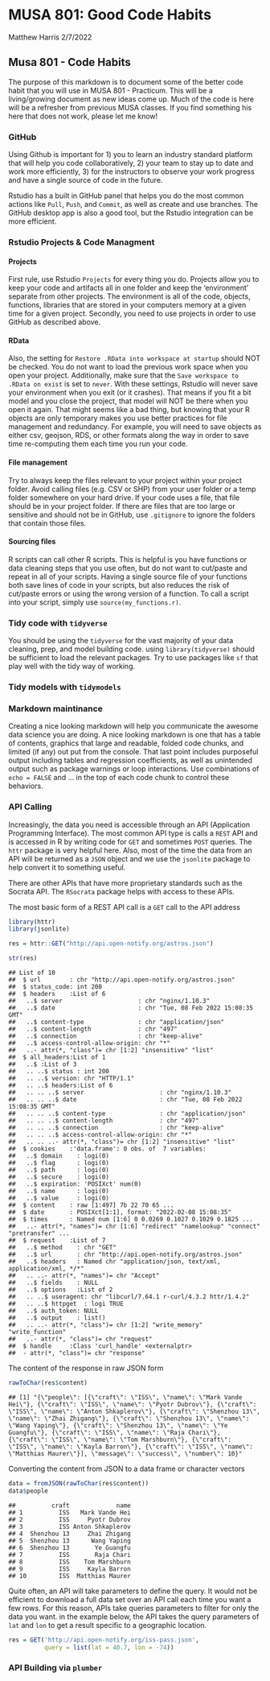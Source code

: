 MUSA 801: Good Code Habits
================
Matthew Harris
2/7/2022

## Musa 801 - Code Habits

The purpose of this markdown is to document some of the better code
habit that you will use in MUSA 801 - Practicum. This will be a
living/growing document as new ideas come up. Much of the code is here
will be a refresher from previous MUSA classes. If you find something
his here that does not work, please let me know!

### GitHub

Using Github is important for 1) you to learn an industry standard
platform that will help you code collaboratively, 2) your team to stay
up to date and work more efficiently, 3) for the instructors to observe
your work progress and have a single source of code in the future.

Rstudio has a built in GitHub panel that helps you do the most common
actions like `Pull`, `Push`, and `Commit`, as well as create and use
branches. The GitHub desktop app is also a good tool, but the Rstudio
integration can be more efficient.  
### Rstudio Projects & Code Managment

#### Projects

First rule, use Rstudio `Projects` for every thing you do. Projects
allow you to keep your code and artifacts all in one folder and keep the
‘environment’ separate from other projects. The environment is all of
the code, objects, functions, libraries that are stored in your
computers memory at a given time for a given project. Secondly, you need
to use projects in order to use GitHub as described above.

#### RData

Also, the setting for `Restore .RData into workspace at startup` should
NOT be checked. You do not want to load the previous work space when you
open your project. Additionally, make sure that the
`Save workspace to .RData on exist` is set to `never`. With these
settings, Rstudio will never save your environment when you exit (or it
crashes). That means if you fit a bit model and you close the project,
that model will NOT be there when you open it again. That might seems
like a bad thing, but knowing that your R objects are only temporary
makes you use better practices for file management and redundancy. For
example, you will need to save objects as either csv, geojson, RDS, or
other formats along the way in order to save time re-computing them each
time you run your code.

#### File management

Try to always keep the files relevant to your project within your
project folder. Avoid calling files (e.g. CSV or SHP) from your user
folder or a temp folder somewhere on your hard drive. If your code uses
a file, that file should be in your project folder. If there are files
that are too large or sensitive and should not be in GitHub, use
`.gitignore` to ignore the folders that contain those files.

#### Sourcing files

R scripts can call other R scripts. This is helpful is you have
functions or data cleaning steps that you use often, but do not want to
cut/paste and repeat in all of your scripts. Having a single source file
of your functions both save lines of code in your scripts, but also
reduces the risk of cut/paste errors or using the wrong version of a
function. To call a script into your script, simply use
`source(my_functions.r)`.

### Tidy code with `tidyverse`

You should be using the `tidyverse` for the vast majority of your data
cleaning, prep, and model building code. using `library(tidyverse)`
should be sufficient to load the relevant packages. Try to use packages
like `sf` that play well with the tidy way of working.

### Tidy models with `tidymodels`

### Markdown maintinance

Creating a nice looking markdown will help you communicate the awesome
data science you are doing. A nice looking markdown is one that has a
table of contents, graphics that large and readable, folded code chunks,
and limited (if any) out put from the console. That last point includes
purposeful output including tables and regression coefficients, as well
as unintended output such as package warnings or loop interactions. Use
combinations of `echo = FALSE` and … in the top of each code chunk to
control these behaviors.

### API Calling

Increasingly, the data you need is accessible through an API
(Application Programming Interface). The most common API type is calls a
`REST` API and is accessed in R by writing code for `GET` and sometimes
`POST` queries. The `httr` package is very helpful here. Also, most of
the time the data from an API will be returned as a `JSON` object and we
use the `jsonlite` package to help convert it to something useful.

There are other APIs that have more proprietary standards such as the
Socrata API. The `RSocrata` package helps with access to these APIs.

The most basic form of a REST API call is a `GET` call to the API
address

``` r
library(httr)
library(jsonlite)

res = httr::GET("http://api.open-notify.org/astros.json")

str(res)
```

    ## List of 10
    ##  $ url        : chr "http://api.open-notify.org/astros.json"
    ##  $ status_code: int 200
    ##  $ headers    :List of 6
    ##   ..$ server                     : chr "nginx/1.10.3"
    ##   ..$ date                       : chr "Tue, 08 Feb 2022 15:08:35 GMT"
    ##   ..$ content-type               : chr "application/json"
    ##   ..$ content-length             : chr "497"
    ##   ..$ connection                 : chr "keep-alive"
    ##   ..$ access-control-allow-origin: chr "*"
    ##   ..- attr(*, "class")= chr [1:2] "insensitive" "list"
    ##  $ all_headers:List of 1
    ##   ..$ :List of 3
    ##   .. ..$ status : int 200
    ##   .. ..$ version: chr "HTTP/1.1"
    ##   .. ..$ headers:List of 6
    ##   .. .. ..$ server                     : chr "nginx/1.10.3"
    ##   .. .. ..$ date                       : chr "Tue, 08 Feb 2022 15:08:35 GMT"
    ##   .. .. ..$ content-type               : chr "application/json"
    ##   .. .. ..$ content-length             : chr "497"
    ##   .. .. ..$ connection                 : chr "keep-alive"
    ##   .. .. ..$ access-control-allow-origin: chr "*"
    ##   .. .. ..- attr(*, "class")= chr [1:2] "insensitive" "list"
    ##  $ cookies    :'data.frame': 0 obs. of  7 variables:
    ##   ..$ domain    : logi(0) 
    ##   ..$ flag      : logi(0) 
    ##   ..$ path      : logi(0) 
    ##   ..$ secure    : logi(0) 
    ##   ..$ expiration: 'POSIXct' num(0) 
    ##   ..$ name      : logi(0) 
    ##   ..$ value     : logi(0) 
    ##  $ content    : raw [1:497] 7b 22 70 65 ...
    ##  $ date       : POSIXct[1:1], format: "2022-02-08 15:08:35"
    ##  $ times      : Named num [1:6] 0 0.0269 0.1027 0.1029 0.1825 ...
    ##   ..- attr(*, "names")= chr [1:6] "redirect" "namelookup" "connect" "pretransfer" ...
    ##  $ request    :List of 7
    ##   ..$ method    : chr "GET"
    ##   ..$ url       : chr "http://api.open-notify.org/astros.json"
    ##   ..$ headers   : Named chr "application/json, text/xml, application/xml, */*"
    ##   .. ..- attr(*, "names")= chr "Accept"
    ##   ..$ fields    : NULL
    ##   ..$ options   :List of 2
    ##   .. ..$ useragent: chr "libcurl/7.64.1 r-curl/4.3.2 httr/1.4.2"
    ##   .. ..$ httpget  : logi TRUE
    ##   ..$ auth_token: NULL
    ##   ..$ output    : list()
    ##   .. ..- attr(*, "class")= chr [1:2] "write_memory" "write_function"
    ##   ..- attr(*, "class")= chr "request"
    ##  $ handle     :Class 'curl_handle' <externalptr> 
    ##  - attr(*, "class")= chr "response"

The content of the response in raw JSON form

``` r
rawToChar(res$content)
```

    ## [1] "{\"people\": [{\"craft\": \"ISS\", \"name\": \"Mark Vande Hei\"}, {\"craft\": \"ISS\", \"name\": \"Pyotr Dubrov\"}, {\"craft\": \"ISS\", \"name\": \"Anton Shkaplerov\"}, {\"craft\": \"Shenzhou 13\", \"name\": \"Zhai Zhigang\"}, {\"craft\": \"Shenzhou 13\", \"name\": \"Wang Yaping\"}, {\"craft\": \"Shenzhou 13\", \"name\": \"Ye Guangfu\"}, {\"craft\": \"ISS\", \"name\": \"Raja Chari\"}, {\"craft\": \"ISS\", \"name\": \"Tom Marshburn\"}, {\"craft\": \"ISS\", \"name\": \"Kayla Barron\"}, {\"craft\": \"ISS\", \"name\": \"Matthias Maurer\"}], \"message\": \"success\", \"number\": 10}"

Converting the content from JSON to a data frame or character vectors

``` r
data = fromJSON(rawToChar(res$content))
data$people
```

    ##          craft             name
    ## 1          ISS   Mark Vande Hei
    ## 2          ISS     Pyotr Dubrov
    ## 3          ISS Anton Shkaplerov
    ## 4  Shenzhou 13     Zhai Zhigang
    ## 5  Shenzhou 13      Wang Yaping
    ## 6  Shenzhou 13       Ye Guangfu
    ## 7          ISS       Raja Chari
    ## 8          ISS    Tom Marshburn
    ## 9          ISS     Kayla Barron
    ## 10         ISS  Matthias Maurer

Quite often, an API will take parameters to define the query. It would
not be efficient to download a full data set over an API call each time
you want a few rows. For this reason, APIs take queries parameters to
filter for only the data you want. in the example below, the API takes
the query parameters of `lat` and `lon` to get a result specific to a
geographic location.

``` r
res = GET('http://api.open-notify.org/iss-pass.json',
          query = list(lat = 40.7, lon = -74))
```

### API Building via `plumber`
